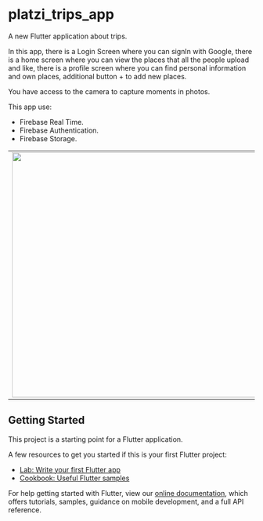 # platzi_trips_app

A new Flutter application about trips.

In this app, there is a Login Screen where you can signIn with Google, there is a home screen where you can view the places that all the people upload and like, there is a profile screen where you can find personal information and own places, additional button + to add new places.

You have access to the camera to capture moments in photos.

This app use:
* Firebase Real Time.
* Firebase Authentication.
* Firebase Storage.

<center>
    <table>
        <tbody>
            <tr>
                <td><img src="https://user-images.githubusercontent.com/46495565/62312699-7e41ba00-b454-11e9-8a39-94358451a7f0.png" height="500px" /></td>
                <td><img src="https://user-images.githubusercontent.com/46495565/62312745-9ca7b580-b454-11e9-8fb4-2c6d7ecffff1.png" height="500px"/></td>
            </tr>
        </tbody>
    </table>
</center>

## Getting Started

This project is a starting point for a Flutter application.

A few resources to get you started if this is your first Flutter project:

- [Lab: Write your first Flutter app](https://flutter.io/docs/get-started/codelab)
- [Cookbook: Useful Flutter samples](https://flutter.io/docs/cookbook)

For help getting started with Flutter, view our 
[online documentation](https://flutter.io/docs), which offers tutorials, 
samples, guidance on mobile development, and a full API reference.
